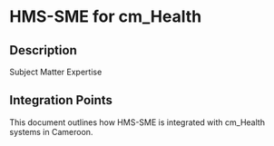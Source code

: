 # HMS-SME for cm_Health

## Description

Subject Matter Expertise

## Integration Points

This document outlines how HMS-SME is integrated with cm_Health systems in Cameroon.
